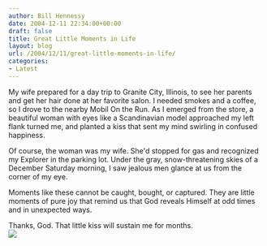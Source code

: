 ```yaml
---
author: Bill Hennessy
date: 2004-12-11 22:34:00+00:00
draft: false
title: Great Little Moments in Life
layout: blog
url: /2004/12/11/great-little-moments-in-life/
categories:
- Latest
---
```


My wife prepared for a day trip to Granite City, Illinois, to see her
parents and get her hair done at her favorite salon. I needed
smokes and a coffee, so I drove to the nearby Mobil On the Run. 
As I emerged from the store, a beautiful woman with eyes like a
Scandinavian model approached my left flank turned me, and planted a
kiss that sent my mind swirling in confused happiness.  

  

Of course, the woman was my wife. She'd stopped for gas and
recognized my Explorer in the parking lot. Under the gray,
snow-threatening skies of a December Saturday morning, I saw jealous
men glance at us from the corner of my eye.   

  

Moments like these cannot be caught, bought, or captured. They are
little moments of pure joy that remind us that God reveals Himself at
odd times and in unexpected ways.   

  

Thanks, God. That little kiss will sustain me for months.   
![](https://blog.billhennessy.com/aggbug.aspx?PostID=858)


